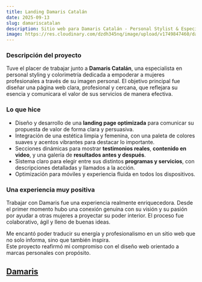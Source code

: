 ```yaml
---
title: Landing Damaris Catalán 
date: 2025-09-13
slug: damariscatalan
description: Sitio web para Damaris Catalán - Personal Stylist & Especialista en Colorimetría 
image: https://res.cloudinary.com/dzdh345nq/image/upload/v1749847460/damariscatalan_zhz6br.png
---
```




### Descripción del proyecto

Tuve el placer de trabajar junto a **Damaris Catalán**, una especialista en personal styling y colorimetría dedicada a empoderar a mujeres profesionales a través de su imagen personal. El objetivo principal fue diseñar una página web clara, profesional y cercana, que reflejara su esencia y comunicara el valor de sus servicios de manera efectiva.

### Lo que hice

- Diseño y desarrollo de una **landing page optimizada** para comunicar su propuesta de valor de forma clara y persuasiva.  
- Integración de una estética limpia y femenina, con una paleta de colores suaves y acentos vibrantes para destacar lo importante.  
- Secciones dinámicas para mostrar **testimonios reales**, **contenido en video**, y una galería de **resultados antes y después**.  
- Sistema claro para elegir entre sus distintos **programas y servicios**, con descripciones detalladas y llamados a la acción.  
- Optimización para móviles y experiencia fluida en todos los dispositivos.

### Una experiencia muy positiva

Trabajar con Damaris fue una experiencia realmente enriquecedora. Desde el primer momento hubo una conexión genuina con su visión y su pasión por ayudar a otras mujeres a proyectar su poder interior. El proceso fue colaborativo, ágil y lleno de buenas ideas.

Me encantó poder traducir su energía y profesionalismo en un sitio web que no solo informa, sino que también inspira.  
Este proyecto reafirmó mi compromiso con el diseño web orientado a marcas personales con propósito.

## [Damaris](https://www.dcasesoriadeimagen.com/)